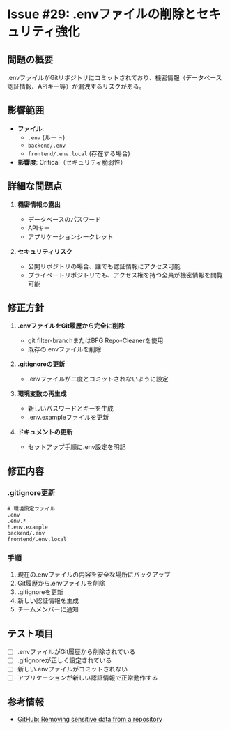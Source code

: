 # Issue #29: .envファイルの削除とセキュリティ強化

## 問題の概要
.envファイルがGitリポジトリにコミットされており、機密情報（データベース認証情報、APIキー等）が漏洩するリスクがある。

## 影響範囲
- **ファイル**: 
  - `.env` (ルート)
  - `backend/.env`
  - `frontend/.env.local` (存在する場合)
- **影響度**: Critical（セキュリティ脆弱性）

## 詳細な問題点
1. **機密情報の露出**
   - データベースのパスワード
   - APIキー
   - アプリケーションシークレット

2. **セキュリティリスク**
   - 公開リポジトリの場合、誰でも認証情報にアクセス可能
   - プライベートリポジトリでも、アクセス権を持つ全員が機密情報を閲覧可能

## 修正方針

1. **.envファイルをGit履歴から完全に削除**
   - git filter-branchまたはBFG Repo-Cleanerを使用
   - 既存の.envファイルを削除

2. **.gitignoreの更新**
   - .envファイルが二度とコミットされないように設定

3. **環境変数の再生成**
   - 新しいパスワードとキーを生成
   - .env.exampleファイルを更新

4. **ドキュメントの更新**
   - セットアップ手順に.env設定を明記

## 修正内容

### .gitignore更新
```gitignore
# 環境設定ファイル
.env
.env.*
!.env.example
backend/.env
frontend/.env.local
```

### 手順
1. 現在の.envファイルの内容を安全な場所にバックアップ
2. Git履歴から.envファイルを削除
3. .gitignoreを更新
4. 新しい認証情報を生成
5. チームメンバーに通知

## テスト項目
- [ ] .envファイルがGit履歴から削除されている
- [ ] .gitignoreが正しく設定されている
- [ ] 新しい.envファイルがコミットされない
- [ ] アプリケーションが新しい認証情報で正常動作する

## 参考情報
- [GitHub: Removing sensitive data from a repository](https://docs.github.com/en/authentication/keeping-your-account-and-data-secure/removing-sensitive-data-from-a-repository)